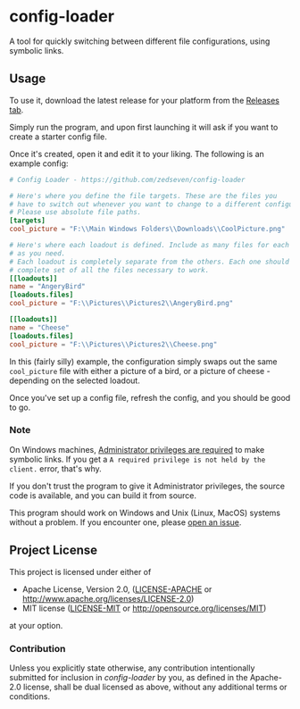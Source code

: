 # config-loader
A tool for quickly switching between different file configurations, using
symbolic links.

## Usage
To use it, download the latest release for your platform from the
[Releases tab](https://github.com/zedseven/config-loader/releases).

Simply run the program, and upon first launching it will ask if you want
to create a starter config file.

Once it's created, open it and edit it to your liking. The following is an
example config:

```toml
# Config Loader - https://github.com/zedseven/config-loader

# Here's where you define the file targets. These are the files you
# have to switch out whenever you want to change to a different configuration.
# Please use absolute file paths.
[targets]
cool_picture = "F:\\Main Windows Folders\\Downloads\\CoolPicture.png"

# Here's where each loadout is defined. Include as many files for each loadout
# as you need.
# Each loadout is completely separate from the others. Each one should be a
# complete set of all the files necessary to work.
[[loadouts]]
name = "AngeryBird"
[loadouts.files]
cool_picture = "F:\\Pictures\\Pictures2\\AngeryBird.png"

[[loadouts]]
name = "Cheese"
[loadouts.files]
cool_picture = "F:\\Pictures\\Pictures2\\Cheese.png"

```

In this (fairly silly) example, the configuration simply swaps out the same
`cool_picture` file with either a picture of a bird, or a picture of
cheese - depending on the selected loadout.

Once you've set up a config file, refresh the config, and you should be good
to go.

### Note
On Windows machines,
[Administrator privileges are required](https://security.stackexchange.com/a/10198)
to make symbolic links. If you get a `A required privilege is not held by the client.`
error, that's why.

If you don't trust the program to give it Administrator privileges, the source
code is available, and you can build it from source.

This program should work on Windows and Unix (Linux, MacOS) systems without a
problem. If you encounter one, please
[open an issue](https://github.com/zedseven/config-loader/issues).

## Project License
This project is licensed under either of

- Apache License, Version 2.0, ([LICENSE-APACHE](LICENSE-APACHE) or
  http://www.apache.org/licenses/LICENSE-2.0)
- MIT license ([LICENSE-MIT](LICENSE-MIT) or
  http://opensource.org/licenses/MIT)

at your option.

### Contribution
Unless you explicitly state otherwise, any contribution intentionally submitted
for inclusion in *config-loader* by you, as defined in the Apache-2.0 license,
shall be dual licensed as above, without any additional terms or conditions.
